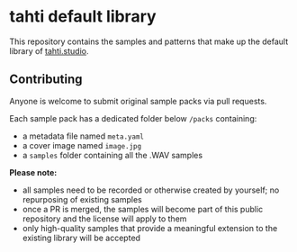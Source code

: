 # tahti default library

This repository contains the samples and patterns that make up the default library of [tahti.studio](https://tahti.studio).

## Contributing

Anyone is welcome to submit original sample packs via pull requests.

Each sample pack has a dedicated folder below `/packs` containing:
- a metadata file named `meta.yaml`
- a cover image named `image.jpg`
- a `samples` folder containing all the .WAV samples

**Please note:**
- all samples need to be recorded or otherwise created by yourself; no repurposing of existing samples
- once a PR is merged, the samples will become part of this public repository and the license will apply to them
- only high-quality samples that provide a meaningful extension to the existing library will be accepted

